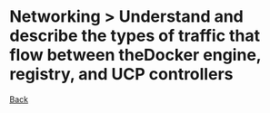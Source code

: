 # Networking > Understand ​​and ​​describe​ ​the​​ types​​ of ​​traffic ​​that ​​flow​ ​between ​​the ​​Docker​​ engine, registry, ​​and ​​UCP ​​controllers

[Back](./ReadMe.md)

